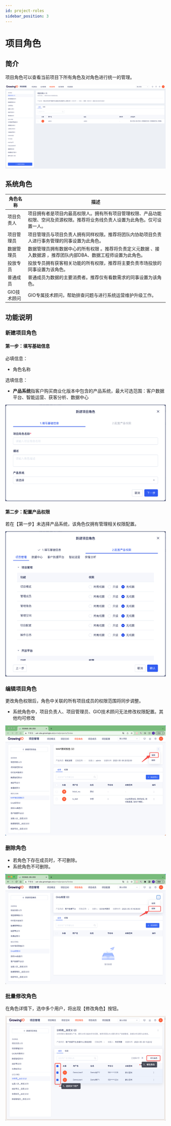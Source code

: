 ```yaml
---
id: project-roles
sidebar_position: 3
---
```


# 项目角色

## 简介

项目角色可以查看当前项目下所有角色及对角色进行统一的管理。

![图 3](/img/portal-_project-roles.png)  

## 系统角色

| 角色名称 | 描述 |
| ---| --- |
| 项目负责人|项目拥有者是项目内最高权限人。拥有所有项目管理权限、产品功能权限、空间及资源权限。推荐将业务线负责人设置为此角色。仅可设置一人。
|项目管理员|项目管理员与项目负责人拥有同样权限。推荐将团队内协助项目负责人进行事务管理的同事设置为此角色。
|数据管理员|数据管理员拥有数据中心的所有权限 。推荐将负责定义元数据 、接入数据源 ，推荐团队内部DBA、数据工程师设置为此角色。
|投放专员|投放专员拥有获客相关功能的所有权限，推荐将主要负责市场投放的同事设置为该角色。
|普通成员|普通成员为数据的主要消费者。推荐仅有看数需求的同事设置为该角色。
|GIO技术顾问| GIO专属技术顾问，帮助排查问题与进行系统运营维护升级工作。

## 功能说明

### 新建项目角色

#### 第一步：填写基础信息

必填信息：

* 角色名称

选填信息：

* **产品系统**指客户购买商业化版本中包含的产品系统，最大可选范围：客户数据平台、智能运营、获客分析、数据中心

![图 11](/img/xinjianxiangmujuese_project-roles.png)

#### 第二步：配置产品权限

若在【第一步】未选择产品系统，该角色仅拥有管理相关权限配置。

![图 12](/img/peizhiquanxian_project-roles.png)  

### 编辑项目角色

更改角色权限后，角色中关联的所有项目成员的权限范围将同步调整。

* 系统角色中，项目负责人、项目管理员、GIO技术顾问无法修改权限配置。其他均可修改

![图 7](/img/bianjixiangmujuese_project-roles.png)

### 删除角色

* 若角色下存在成员时，不可删除。
* 系统角色不可删除。

![图 9](/img/shanchujuese_project-roles.png)  

### 批量修改角色

在角色详情下，选中多个用户，将出现【修改角色】按钮。

![图 1](/img/piliangxiugai_project-roles.png)  
